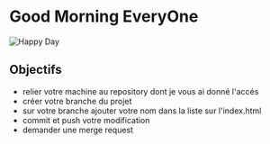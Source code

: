 # Good Morning EveryOne

![Happy Day](https://i0.wp.com/www.parentgalactique.fr/wp-content/uploads/2011/09/kbpanqtp6fj2grk0nf2bl6vkkom.jpg?w=541&ssl=1)

## Objectifs

* relier votre machine au repository dont je vous ai donné l'accés
* créer votre branche du projet
* sur votre branche ajouter votre nom dans la liste sur l'index.html
* commit et push votre modification
* demander une merge request